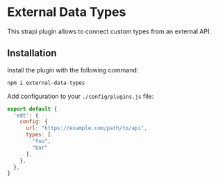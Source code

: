 # External Data Types

This strapi plugin allows to connect custom types from an external API.

## Installation

Install the plugin with the following command:

```bash
npm i external-data-types
```

Add configuration to your `./config/plugins.js` file:

```js
export default {
  'edt': {
    config: {
      url: "https://example.com/path/to/api",
      types: [
        "foo",
        "bar"
      ],
    },
  },
}
```


